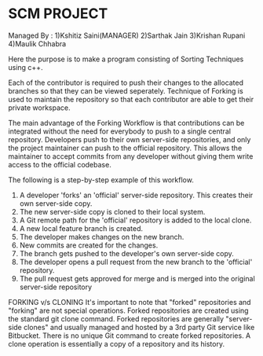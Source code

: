 # SCM PROJECT
Managed By : 1)Kshitiz Saini(MANAGER)  2)Sarthak Jain  3)Krishan Rupani  4)Maulik Chhabra

Here the purpose is to make a program consisting of Sorting Techniques using c++.

Each of the contributor is required to push their changes to the allocated branches so that they can be viewed seperately.
Technique of Forking is used to maintain the repository so that each contributor are able to get their private workspace.

The main advantage of the Forking Workflow is that contributions can be integrated without the need for everybody to push to a
single central repository. Developers push to their own server-side repositories, and only the project maintainer can push to
the official repository. This allows the maintainer to accept commits from any developer without giving them write access to
the official codebase.




The following is a step-by-step example of this workflow.

 

1. A developer 'forks' an 'official' server-side repository. This creates their own server-side copy.
2. The new server-side copy is cloned to their local system.
3. A Git remote path for the 'official' repository is added to the local clone.
4. A new local feature branch is created.
5. The developer makes changes on the new branch.
6. New commits are created for the changes.
7. The branch gets pushed to the developer's own server-side copy.
8. The developer opens a pull request from the new branch to the 'official' repository.
9. The pull request gets approved for merge and is merged into the original server-side repository


FORKING v/s CLONING
It's important to note that "forked" repositories and "forking" are not special operations. Forked repositories are created
using the standard git clone command. Forked repositories are generally "server-side clones" and usually managed and hosted by
a 3rd party Git service like Bitbucket. There is no unique Git command to create forked repositories. A clone operation is
essentially a copy of a repository and its history. 
